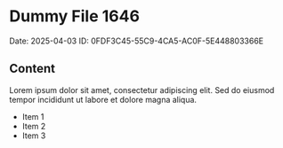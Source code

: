 # Dummy File 1646

Date: 2025-04-03
ID: 0FDF3C45-55C9-4CA5-AC0F-5E448803366E

## Content

Lorem ipsum dolor sit amet, consectetur adipiscing elit.
Sed do eiusmod tempor incididunt ut labore et dolore magna aliqua.

* Item 1
* Item 2
* Item 3


